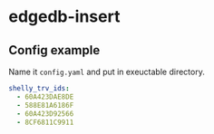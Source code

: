 # edgedb-insert

## Config example

Name it `config.yaml` and put in exeuctable directory.

```yaml
shelly_trv_ids:
  - 60A423DAE8DE
  - 588E81A6186F
  - 60A423D92566
  - 8CF6811C9911
```
